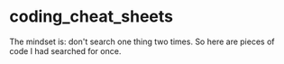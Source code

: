 # coding_cheat_sheets

The mindset is: don't search one thing two times. So here are pieces of code I had searched for once.
